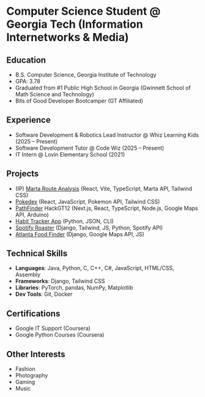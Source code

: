 # Computer Science Student @ Georgia Tech (Information Internetworks & Media)

## Education
- B.S. Computer Science, Georgia Institute of Technology  
- GPA: 3.78
- Graduated from #1 Public High School in Georgia (Gwinnett School of Math Science and Technology)
- Bits of Good Developer Bootcamper (GT Affiliated)

## Experience
- Software Development & Robotics Lead Instructor @ Whiz Learning Kids (2025 – Present)  
- Software Development Tutor @ Code Wiz (2025 – Present)  
- IT Intern @ Lovin Elementary School (2021)  

## Projects
- (IP) [Marta Route Analysis](https://github.com/BoG-Dev-Bootcamp-F25/project1-f25-NathanN) (React, Vite, TypeScript, Marta API, Tailwind CSS)
- [Pokedex](https://github.com/BoG-Dev-Bootcamp-F25/bootcamp-f25-nnguyen402/tree/main/exer5) (React, JavaScript, Pokemon API, Tailwind CSS)
- [PathFinder](https://github.com/nnguyen402/HackGT2025) HackGT12 (Next.js, React, TypeScript, Node.js, Google Maps API, Arduino)
- [Habit Tracker App](https://github.com/nnguyen402/habit_tracker) (Python, JSON, CLI)  
- [Spotify Roaster](https://github.com/gumpshroom/spotifyRoasted) (Django, Tailwind, JS, Python, Spotify API)  
- [Atlanta Food Finder](https://github.com/gumpshroom/FoodReview2340) (Django, Google Maps API, JS)

## Technical Skills
- **Languages**: Java, Python, C, C++, C#, JavaScript, HTML/CSS, Assembly  
- **Frameworks**: Django, Tailwind CSS  
- **Libraries**: PyTorch, pandas, NumPy, Matplotlib  
- **Dev Tools**: Git, Docker  

## Certifications
- Google IT Support (Coursera)  
- Google Python Courses (Coursera)  

## Other Interests
- Fashion  
- Photography  
- Gaming  
- Music  
